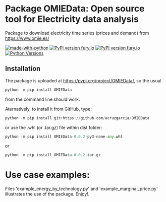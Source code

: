 # Package OMIEData: Open source tool for Electricity data analysis
Package to download electricity time series (prices and demand) from https://www.omie.es/

[![made-with-python](https://img.shields.io/badge/Made%20with-Python-1f425f.svg)](https://www.python.org/)
[![PyPI version fury.io](https://img.shields.io/pypi/v/OMIEData.svg)](https://pypi.org/project/OMIEData/)
[![PyPI version fury.io][mdversion-button]][md-pypi]
[![Python Versions][pyversion-button]][md-pypi]

[mdversion-button]: https://img.shields.io/pypi/v/OMIEData.svg
[md-pypi]: https://pypi.org/project/OMIEData/
[pyversion-button]: https://img.shields.io/pypi/pyversions/OMIEData.svg


## Installation 

The package is uploaded at https://pypi.org/project/OMIEData/, so the usual

```python
python -m pip install OMIEData

```
from the command line should work. 

Aternatively, to install it from GitHub, type:

```python
python -m pip install git+https://github.com/acruzgarcia/OMIEData

```

or use the .whl (or .tar.gz) file within dist folder:

```python
python -m pip install OMIEData-0.0.2-py3-none-any.whl

```
or

```python
python -m pip install OMIEData-0.0.2.tar.gz

```

# Use case examples:
Files 'example_energy_by_technology.py' and 'example_marginal_price.py' illustrates the use of the package. Enjoy!.
